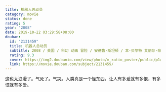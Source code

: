 ```yaml
---
title: 机器人总动员
category: movie
status: done
rating: 5
year: "2008"
date: 2019-10-22 03:29:58+08:00
douban:
  id: "2131459"
  title: 机器人总动员
  subtitle: 2008 / 美国 / 科幻 动画 冒险 / 安德鲁·斯坦顿 / 本·贝尔特 艾丽莎·奈特
  rating: 9.3
  cover: https://img2.doubanio.com/view/photo/m_ratio_poster/public/p1461851991.jpg
  link: https://movie.douban.com/subject/2131459/
---
```


这也太浪漫了。气死了。气哭。人类真是一个怪东西，让人有多爱就有多恨，有多恨就有多爱。
